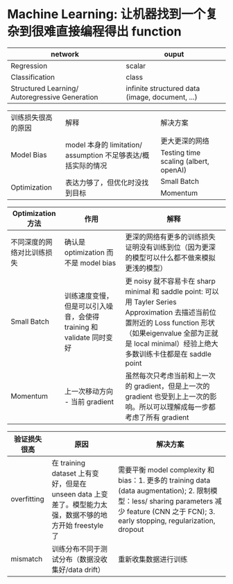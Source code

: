 # Machine Learning: 让机器找到一个复杂到很难直接编程得出 function

| network | ouput |
| ------- | ----- |
| Regression | scalar |
| Classification | class |
| Structured Learning/ Autoregressive Generation | infinite structured data (image, document, ...) |

<table>
  <tr>
    <td>训练损失很高的原因</td>
    <td>解释</td>
    <td>解决方案</td>
  </tr>
  <tr>
    <td rowspan="2">Model Bias</td>
    <td rowspan="2">model 本身的 limitation/ assumption 不足够表达/概括实际的情况</td>
    <td>更大更深的网络</td>
  </tr>
  <tr>
    <td>Testing time scaling (albert, openAI)</td>
  </tr>
  <tr>
    <td rowspan="2">Optimization</td>
    <td rowspan="2">表达力够了，但优化时没找到目标</td>
    <td>Small Batch</td>
  </tr>
  <tr>
    <td>Momentum</td>
  </tr>
</table>

| Optimization 方法 | 作用 | 解释 |
| - | - | - |
| 不同深度的网络对比训练损失 | 确认是 optimization 而不是 model bias | 更深的网络有更多的训练损失证明没有训练到位（因为更深的模型可以什么都不做来模拟更浅的模型） |
| Small Batch | 训练速度变慢，但是可以引入噪音，会使得 training 和 validate 同时变好 | 更 noisy 就不容易卡在 sharp minimal 和 saddle point: 可以用 Tayler Series Approximation 去描述当前位置附近的 Loss function 形状（如果eigenvalue 全部为正就是 local minimal）经验上绝大多数训练卡住都是在 saddle point |
| Momentum | 上一次移动方向 - 当前 gradient | 虽然每次只考虑当前和上一次的 gradient，但是上一次的 gradient 也受到上上一次的影响。所以可以理解成每一步都考虑了所有 gradient |

| 验证损失很高 | 原因 | 解决方案 |
| - | - | - | 
| overfitting | 在 training dataset 上有变好，但是在 unseen data 上变差了。模型能力太强，数据不够的地方开始 freestyle 了 | 需要平衡 model complexity 和 bias：1. 更多的 training data (data augmentation); 2. 限制模型：less/ sharing parameters 减少 feature (CNN 之于 FCN); 3. early stopping, regularization, dropout |
| mismatch | 训练分布不同于测试分布（数据没收集好/data drift）| 重新收集数据进行训练 |


